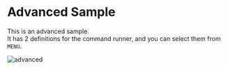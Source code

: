# Advanced Sample
This is an advanced sample.<br>
It has 2 definitions for the command runner, and you can select them from `MENU`.<br>

![advanced](https://user-images.githubusercontent.com/69258547/166093114-4165e28a-452e-4844-a4d9-19b34bfe001c.png)